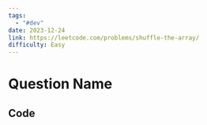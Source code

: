 ```yaml
---
tags:
  - "#dev"
date: 2023-12-24
link: https://leetcode.com/problems/shuffle-the-array/
difficulty: Easy
---
```

# Question Name
## Code